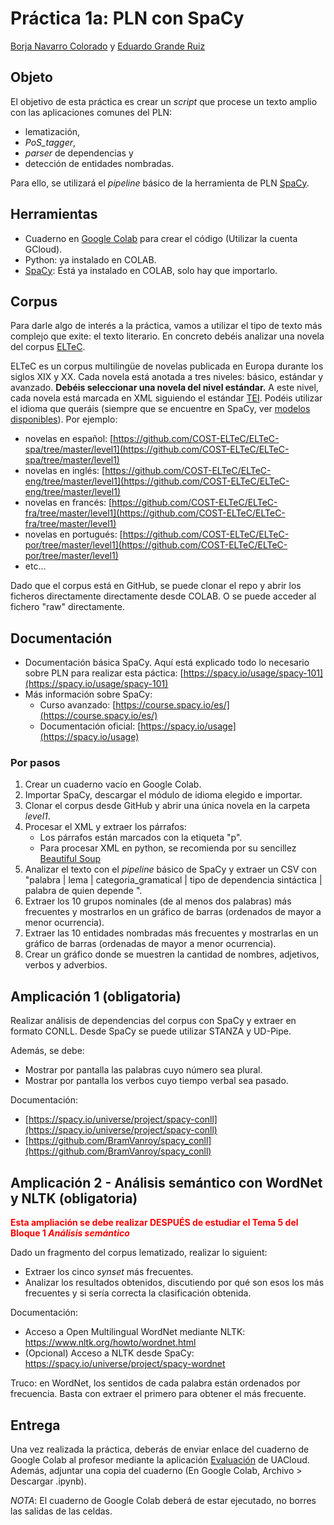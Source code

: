 ﻿# Práctica 1a: PLN con SpaCy

[Borja Navarro Colorado](https://cvnet.cpd.ua.es/curriculum-breve/es/navarro-colorado-francisco-de-borja/9307) y [Eduardo Grande Ruiz](https://cvnet.cpd.ua.es/curriculum-breve/es/grande-ruiz-eduardo/327690)

## Objeto

El objetivo de esta práctica es crear un *script* que procese un texto amplio con las aplicaciones comunes del PLN:

- lematización,
- *PoS_tagger*,
- *parser* de dependencias y
- detección de entidades nombradas.

Para ello, se utilizará el *pipeline* básico de la herramienta de PLN [SpaCy](https://spacy.io/).

## Herramientas

- Cuaderno en [Google Colab](https://colab.research.google.com) para crear el código (Utilizar la cuenta GCloud).
- Python: ya instalado en COLAB.
- [SpaCy](https://spacy.io/): Está ya instalado en COLAB, solo hay que importarlo.

## Corpus

Para darle algo de interés a la práctica, vamos a utilizar el tipo de texto más complejo que exite: el texto literario. En concreto debéis analizar una novela del corpus [ELTeC](https://github.com/COST-ELTeC).

ELTeC es un corpus multilingüe de novelas publicada en Europa durante los siglos XIX y XX. Cada novela está anotada a tres niveles: básico, estándar y avanzado. __Debéis seleccionar una novela del nivel estándar.__ A este nivel, cada novela está marcada en XML siguiendo el estándar [TEI](https://tei-c.org/). Podéis utilizar el idioma que queráis (siempre que se encuentre en SpaCy, ver [modelos disponibles](https://spacy.io/models)). Por ejemplo:

- novelas en español: [https://github.com/COST-ELTeC/ELTeC-spa/tree/master/level1](https://github.com/COST-ELTeC/ELTeC-spa/tree/master/level1)
- novelas en inglés: [https://github.com/COST-ELTeC/ELTeC-eng/tree/master/level1](https://github.com/COST-ELTeC/ELTeC-eng/tree/master/level1)
- novelas en francés: [https://github.com/COST-ELTeC/ELTeC-fra/tree/master/level1](https://github.com/COST-ELTeC/ELTeC-fra/tree/master/level1)
- novelas en portugués: [https://github.com/COST-ELTeC/ELTeC-por/tree/master/level1](https://github.com/COST-ELTeC/ELTeC-por/tree/master/level1)
- etc...

Dado que el corpus está en GitHub, se puede clonar el repo y abrir los ficheros directamente  directamente desde COLAB. O se puede acceder al fichero "raw" directamente.

## Documentación

- Documentación básica SpaCy. Aquí está explicado todo lo necesario sobre PLN para realizar esta páctica:
    [https://spacy.io/usage/spacy-101](https://spacy.io/usage/spacy-101)
- Más información sobre SpaCy:
  - Curso avanzado: [https://course.spacy.io/es/](https://course.spacy.io/es/)
  - Documentación oficial: [https://spacy.io/usage](https://spacy.io/usage)

### Por pasos

1. Crear un cuaderno vacío en Google Colab.
2. Importar SpaCy, descargar el módulo de idioma elegido e importar.
3. Clonar el corpus desde GitHub y abrir una única novela en la carpeta *level1*.
4. Procesar el XML y extraer los párrafos:
    - Los párrafos están marcados con la etiqueta "p".
    - Para procesar XML en python, se recomienda por su sencillez [Beautiful Soup](https://beautiful-soup-4.readthedocs.io/en/latest/#)
5. Analizar el texto con el *pipeline* básico de SpaCy y extraer un CSV con "palabra | lema | categoria_gramatical | tipo de dependencia sintáctica | palabra de quien depende ".
6. Extraer los 10 grupos nominales (de al menos dos palabras) más frecuentes y mostrarlos en un gráfico de barras (ordenados de mayor a menor ocurrencia).
7. Extraer las 10 entidades nombradas más frecuentes y mostrarlas en un gráfico de barras (ordenadas de mayor a menor ocurrencia).
8. Crear un gráfico donde se muestren la cantidad de nombres, adjetivos, verbos y adverbios.

## Amplicación 1 (obligatoria)

Realizar análisis de dependencias del corpus con SpaCy y extraer en formato CONLL. Desde SpaCy se puede utilizar STANZA y UD-Pipe.

Además, se debe:

- Mostrar por pantalla las palabras cuyo número sea plural.
- Mostrar por pantalla los verbos cuyo tiempo verbal sea pasado.

Documentación:

- [https://spacy.io/universe/project/spacy-conll](https://spacy.io/universe/project/spacy-conll)
- [https://github.com/BramVanroy/spacy_conll](https://github.com/BramVanroy/spacy_conll)

## Amplicación 2 - Análisis semántico con WordNet y NLTK (obligatoria)

<font color=red>__Esta ampliación se debe realizar DESPUÉS de estudiar el Tema 5 del Bloque 1 *Análisis semántico*__</font>

Dado un fragmento del corpus lematizado, realizar lo siguient:

- Extraer los cinco *synset* más frecuentes.
- Analizar los resultados obtenidos, discutiendo por qué son esos los más frecuentes y si sería correcta la clasificación obtenida.

Documentación:

- Acceso a Open Multilingual WordNet mediante NLTK: <https://www.nltk.org/howto/wordnet.html>
- (Opcional) Acceso a NLTK desde SpaCy: <https://spacy.io/universe/project/spacy-wordnet>

Truco: en WordNet, los sentidos de cada palabra están ordenados por frecuencia. Basta con extraer el primero para obtener el más frecuente.

## Entrega

Una vez realizada la práctica, deberás de enviar enlace del cuaderno de Google Colab al profesor mediante la aplicación [Evaluación](https://cvnet.cpd.ua.es/uaevalua) de UACloud. Además, adjuntar una copia del cuaderno (En Google Colab, Archivo > Descargar .ipynb).

*NOTA*: El cuaderno de Google Colab deberá de estar ejecutado, no borres las salidas de las celdas.
